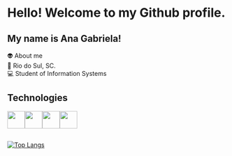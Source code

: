 # Hello! Welcome to my Github profile.

## My name is Ana Gabriela! <br>

👽 About me <br>
📍  Rio do Sul, SC. <br>
💻 Student of Information Systems <br>

## Technologies

<img src="https://cdn.jsdelivr.net/gh/devicons/devicon/icons/html5/html5-plain.svg" width="40" height="40" align="center"/><img src="https://cdn.jsdelivr.net/gh/devicons/devicon/icons/css3/css3-plain.svg" width="40" height="40" align="center"/><img src="https://cdn.jsdelivr.net/gh/devicons/devicon/icons/javascript/javascript-plain.svg" width="40" height="40" align="center" /><img src="https://cdn.jsdelivr.net/gh/devicons/devicon/icons/php/php-plain.svg" width="40" height="40" align="center"/>
          
##
[![Top Langs](https://github-readme-stats.vercel.app/api/top-langs/?username=aagablm&layout=compact)](https://github.com/anuraghazra/github-readme-stats)


